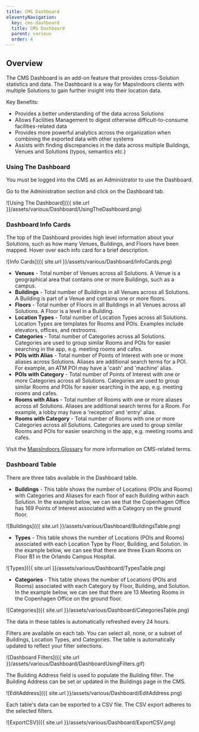 ```yaml
---
title: CMS Dashboard
eleventyNavigation:
  key: cms-dashboard
  title: CMS Dashboard
  parent: various
  order: 4
---
```


## Overview

The CMS Dashboard is an add-on feature that provides cross-Solution statistics and data. The Dashboard is a way for MapsIndoors clients with multiple Solutions to gain further insight into their location data.

Key Benefits:

* Provides a better understanding of the data across Solutions
* Allows Facilities Management to digest otherwise difficult-to-consume facilities-related data
* Provides more powerful analytics across the organization when combining the exported data with other systems
* Assists with finding discrepancies in the data across multiple Buildings, Venues and Solutions (typos, semantics etc.)

### Using The Dashboard

You must be logged into the CMS as an Administrator to use the Dashboard.

Go to the Administration section and click on the Dashboard tab.

![Using The Dashboard]({{ site.url }}/assets/various/Dashboard/UsingTheDashboard.png)

### Dashboard Info Cards

The top of the Dashboard provides high level information about your Solutions, such as how many Venues, Buildings, and Floors have been mapped. Hover over each info card for a brief description.

![Info Cards]({{ site.url }}/assets/various/Dashboard/InfoCards.png)

* **Venues** - Total number of Venues across all Solutions. A Venue is a geographical area that contains one or more Buildings, such as a campus.
* **Buildings** - Total number of Buildings in all Venues across all Solutions. A Building is part of a Venue and contains one or more floors.
* **Floors** - Total number of Floors in all Buildings in all Venues across all Solutions. A Floor is a level in a Building.
* **Location Types** - Total number of Location Types across all Solutions. Location Types are templates for Rooms and POIs. Examples include elevators, offices, and restrooms.
* **Categories** - Total number of Categories across all Solutions. Categories are used to group similar Rooms and POIs for easier searching in the app, e.g. meeting rooms and cafes.
* **POIs with Alias** - Total number of Points of Interest with one or more aliases across Solutions. Aliases are additional search terms for a POI. For example, an ATM POI may have a 'cash' and 'machine' alias.
* **POIs with Category** - Total number of Points of Interest with one or more Categories across all Solutions. Categories are used to group similar Rooms and POIs for easier searching in the app, e.g. meeting rooms and cafes.
* **Rooms with Alias** - Total number of Rooms with one or more aliases across all Solutions. Aliases are additional search terms for a Room. For example, a lobby may have a 'reception' and 'entry' alias.
* **Rooms with Category** - Total number of Rooms with one or more Categories across all Solutions. Categories are used to group similar Rooms and POIs for easier searching in the app, e.g. meeting rooms and cafes.

Visit the [MapsIndoors Glossary](https://docs.mapsindoors.com/glossary/) for more information on CMS-related terms.

### Dashboard Table

There are three tabs available in the Dashboard table.

* **Buildings** - This table shows the number of Locations (POIs and Rooms) with Categories and Aliases for each floor of each Building within each Solution. In the example below, we can see that the Copenhagen Office has 169 Points of Interest associated with a Category on the ground floor.

![Buildings]({{ site.url }}/assets/various/Dashboard/BuildingsTable.png)

* **Types** - This table shows the number of Locations (POIs and Rooms) associated with each Location Type by Floor, Building, and Solution. In the example below, we can see that there are three Exam Rooms on Floor B1 in the Orlando Campus Hospital.

![Types]({{ site.url }}/assets/various/Dashboard/TypesTable.png)

* **Categories** - This table shows the number of Locations (POIs and Rooms) associated with each Category by Floor, Building, and Solution. In the example below, we can see that there are 13 Meeting Rooms in the Copenhagen Office on the ground floor.

![Categories]({{ site.url }}/assets/various/Dashboard/CategoriesTable.png)

The data in these tables is automatically refreshed every 24 hours.

Filters are available on each tab. You can select all, none, or a subset of Buildings, Location Types, and Categories. The table is automatically updated to reflect your filter selections.

![Dashboard Filters]({{ site.url }}/assets/various/Dashboard/DashboardUsingFilters.gif)

The Building Address field is used to populate the Building filter. The Building Address can be set or updated in the Buildings page in the CMS.

![EditAddress]({{ site.url }}/assets/various/Dashboard/EditAddress.png)

Each table's data can be exported to a CSV file. The CSV export adheres to the selected filters.

![ExportCSV]({{ site.url }}/assets/various/Dashboard/ExportCSV.png)
